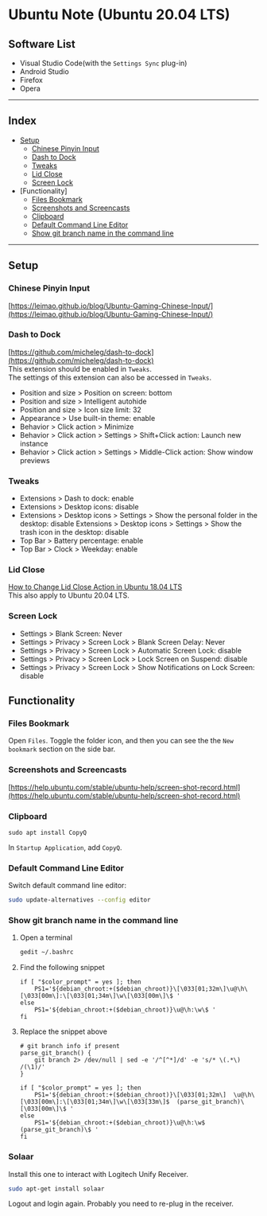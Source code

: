 # Ubuntu Note (Ubuntu 20.04 LTS)

## Software List
* Visual Studio Code(with the `Settings Sync` plug-in)
* Android Studio
* Firefox
* Opera

***

## Index
* [Setup](#setup)
  * [Chinese Pinyin Input](#chinese-pinyin-input)
  * [Dash to Dock](#dash-to-dock)
  * [Tweaks](#tweaks)
  * [Lid Close](#lid-close)
  * [Screen Lock](#screen-lock)
* [Functionality]
  * [Files Bookmark](#files-bookmark)
  * [Screenshots and Screencasts](#screenshots-and-screencasts)
  * [Clipboard](#clipboard)
  * [Default Command Line Editor](#default-command-line-editor)
  * [Show git branch name in the command line](#show-git-branch-name-in-the-command-line)
***

## Setup
### Chinese Pinyin Input
[https://leimao.github.io/blog/Ubuntu-Gaming-Chinese-Input/](https://leimao.github.io/blog/Ubuntu-Gaming-Chinese-Input/)
### Dash to Dock
[https://github.com/micheleg/dash-to-dock](https://github.com/micheleg/dash-to-dock) </br>
This extension should be enabled in `Tweaks`. </br>
The settings of this extension can also be accessed in `Tweaks`.
* Position and size > Position on screen: bottom
* Position and size > Intelligent autohide
* Position and size > Icon size limit: 32
* Appearance > Use built-in theme: enable
* Behavior > Click action > Minimize
* Behavior > Click action > Settings > Shift+Click action: Launch new instance
* Behavior > Click action > Settings > Middle-Click action: Show window previews
### Tweaks
* Extensions > Dash to dock: enable
* Extensions > Desktop icons: disable
* Extensions > Desktop icons > Settings > Show the personal folder in the desktop: disable
  Extensions > Desktop icons > Settings > Show the trash icon in the desktop: disable
* Top Bar > Battery percentage: enable
* Top Bar > Clock > Weekday: enable
### Lid Close
[How to Change Lid Close Action in Ubuntu 18.04 LTS](https://tipsonubuntu.com/2018/04/28/change-lid-close-action-ubuntu-18-04-lts/) </br>
This also apply to Ubuntu 20.04 LTS.
### Screen Lock
* Settings > Blank Screen: Never
* Settings > Privacy > Screen Lock > Blank Screen Delay: Never
* Settings > Privacy > Screen Lock > Automatic Screen Lock: disable
* Settings > Privacy > Screen Lock > Lock Screen on Suspend: disable
* Settings > Privacy > Screen Lock > Show Notifications on Lock Screen: disable

## Functionality
### Files Bookmark
Open `Files`. Toggle the folder icon, and then you can see the the `New bookmark` section on the side bar.
### Screenshots and Screencasts
[https://help.ubuntu.com/stable/ubuntu-help/screen-shot-record.html](https://help.ubuntu.com/stable/ubuntu-help/screen-shot-record.html)
### Clipboard
```
sudo apt install CopyQ
```
In `Startup Application`, add `CopyQ`.
### Default Command Line Editor
Switch default command line editor:
```bash
sudo update-alternatives --config editor
```
### Show git branch name in the command line
1. Open a terminal
    ```bash
    gedit ~/.bashrc
    ```
2. Find the following snippet
    ```bashrc
    if [ "$color_prompt" = yes ]; then
        PS1='${debian_chroot:+($debian_chroot)}\[\033[01;32m\]\u@\h\[\033[00m\]:\[\033[01;34m\]\w\[\033[00m\]\$ '
    else
        PS1='${debian_chroot:+($debian_chroot)}\u@\h:\w\$ '
    fi
    ```
3. Replace the snippet above
    ```bashrc
    # git branch info if present
    parse_git_branch() {
        git branch 2> /dev/null | sed -e '/^[^*]/d' -e 's/* \(.*\)  /(\1)/'
    }
    
    if [ "$color_prompt" = yes ]; then
        PS1='${debian_chroot:+($debian_chroot)}\[\033[01;32m\]  \u@\h\[\033[00m\]:\[\033[01;34m\]\w\[\033[33m\]$  (parse_git_branch)\[\033[00m\]\$ '
    else
        PS1='${debian_chroot:+($debian_chroot)}\u@\h:\w$  (parse_git_branch)\$ '
    fi
    ```
### Solaar
Install this one to interact with Logitech Unify Receiver.
```bash
sudo apt-get install solaar
```
Logout and login again. Probably you need to re-plug in the receiver.